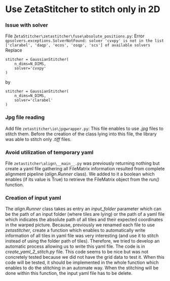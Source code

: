 # Use ZetaStitcher to stitch only in 2D

### Issue with solver

File `ZetaStitcher\zetastitcher\fuse\absolute_positions.py`:
Error `qpsolvers.exceptions.SolverNotFound: solver 'cvxpy' is not in the list ['clarabel', 'daqp', 'ecos', 'osqp', 'scs'] of available solvers`
Replace
```
stitcher = GaussianStitcher(
    n_dims=N_DIMS,
    solver='cvxpy'
)
```

by
```
stitcher = GaussianStitcher(
    n_dims=N_DIMS,
    solver='clarabel'
)
```

### Jpg file reading

Add file `zetastitcher\io\jpgwrapper.py`:
This file enables to use *.jpg* files to stitch them. Before the creation of the class lying into this file, the library
was able to stitch only *.tiff* files.

### Avoid utilization of temporary yaml

File `zetastitcher\align\__main__.py` was previously returning nothing but create a yaml file gathering all FileMatrix 
information resulted from complete alignment pipeline (*align.Runner* class).
We added to it a boolean which enables (if its value is True) to retrieve the FileMatrix object from the *run()* 
function.

### Creation of input yaml

The *align.Runner* class takes as entry an *input_folder* parameter which can be the path of an input folder (where
tiles are lying) or the path of a yaml file which indicates the absolute path of all tiles and their expected 
coordinates in the warped picture. Because, previously we renamed each file to use *zetastitcher*, create a function 
which enables to automatically write information of all tiles in yaml file was very interesting (and use it to stitch 
instead of using the folder path of tiles).
Therefore, we tried to develop an automatic process allowing us to write this yaml file. The code is in 
*create_yaml_2_stitch.py* file. This code seems to be nice but was not concretely tested because we did not have the 
grid data to test it.
When this code will be tested, it should be implemented in the whole function which enables to do the stitching in an 
automate way. When the stitching will be done within this function, the input yaml file has to be delete.

